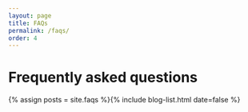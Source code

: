 ```yaml
---
layout: page
title: FAQs
permalink: /faqs/
order: 4
---
```


# Frequently asked questions

{% assign posts = site.faqs %}{% include blog-list.html date=false %}
